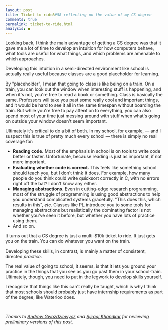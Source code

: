 ```yaml
---
layout: post
title: Ticket to ride&#58 reflecting on the value of my CS degree
comments: true
permalink: ticket-to-ride.html
analysis: ◼
---
```



Looking back, I think the main advantage of getting a CS degree was that it gave me a lot of time to develop an intuition for how computers behave, what tools are useful for what things, and which problems are amenable to which approaches.

Developing this intuition in a semi-directed environment like school is actually really useful because classes are a good placeholder for learning.

By "placeholder", I mean that going to class is like being on a train. On a train, you can look out the window when interesting stuff is happening, and when it's not, you're free to read a book or something. Class is basically the same. Professors will take you past some really cool and important things, and it would be hard to see it all in the same timespan without boarding the train. But while you're free to pay attention to everything, you can also spend most of your time just messing around with stuff when what's going on outside your window doesn't seem important.

Ultimately it's critical to do a bit of both. In my school, for example, &mdash; and I suspect this is true of pretty much every school &mdash; there is simply no real coverage for:

* **Reading code.** Most of the emphasis in school is on tools to write code better or faster. Unfortunate, because reading is just as important, if not more important.
* **Evaluating whether code is correct.** This feels like something school should teach you, but I don't think it does. For example, how many people do you think could write quicksort correctly in C, with no errors right off the bat? I don't know any either.
* **Managing abstractions.** Even in cutting-edge research programming, most of the struggle of programming is using good abstractions to help you understand complicated systems gracefully. "This does this, which results in this", *etc*. Classes like PL introduce you to some tools for managing abstractions but realistically the dominating factor is not whether you've seen it before, but whether you have lots of practice using them.
* And so on.

It turns out that a CS degree is just a multi-$10k ticket to ride. It just gets you on the train. You can do whatever you want on the train.

Developing these skills, in contrast, is mainly a matter of consistent, directed *practice*.

The real value of going to school, it seems, is that it lets you ground your practice in the things that you see as you go past them in your school-train. Ultimately, though, you need to put in the legwork to develop skills yourself.

I recognize that things like this can't really be taught, which is why I think that most schools should probably just have internship requirements as part of the degree, like Waterloo does.

<br/>

*Thanks to [Andrew Gwozdziewycz](http://www.apgwoz.com/) and [Sijraaj Khandkar](https://github.com/ibnfirnas) for reviewing preliminary versions of this post.*